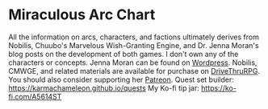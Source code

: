 # Miraculous Arc Chart

All the information on arcs, characters, and factions ultimately derives from Nobilis, Chuubo's Marvelous Wish-Granting Engine, and Dr. Jenna Moran's blog posts on the development of both games. I don't own any of the characters or concepts. 
Jenna Moran can be found on <a href="https://afarandasunlessland.wordpress.com">Wordpress</a>. Nobilis, CMWGE, and related materials are available for purchase on <a href="https://www.drivethrurpg.com/browse/pub/4195/Jenna-Katerin-Moran">DriveThruRPG</a>. You should also consider supporting her <a href="https://www.patreon.com/JennaMoran/">Patreon</a>.
Quest set builder: https://karmachameleon.github.io/quests
My Ko-fi tip jar: https://ko-fi.com/A5614ST
